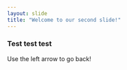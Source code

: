 ```yaml
---
layout: slide
title: "Welcome to our second slide!"
---
```

### Test test test
Use the left arrow to go back!
